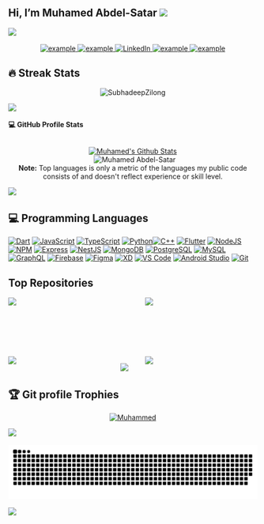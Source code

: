 ## Hi, I’m Muhamed Abdel-Satar <img src = "https://raw.githubusercontent.com/MartinHeinz/MartinHeinz/master/wave.gif" width = 30px> 
<p>
  <a href="https://github.com/DenverCoder1/readme-typing-svg"><img src="https://readme-typing-svg.herokuapp.com?&font=IBM+Plex+Sans&color=abcdef&size=20&lines=Welcome+to+my+GitHub+Profile!;I'm+a+Software+Developer;I'm+also+studying+Computer+Engineering" /></a>
</p>

<p align ="center">
   <a href="https://api.whatsapp.com/send?phone=0201050609664" target="_blank">
    <img src="https://img.shields.io/badge/Whatsapp-25D366?style=for-the-badge&logo=whatsapp&logoColor=white" alt="example"/>
  </a>
  <a href="mailto:mohamedabdelstar30@gmail.com?subject=Feedback%20From%20Github&body=Hello," target="_blank">
    <img src="https://img.shields.io/badge/Gmail-D14836?style=for-the-badge&logo=gmail&logoColor=white" alt="example"/>
  </a>
   <a href="https://www.linkedin.com/in/abdelsatar5060/" target="_blank">
    <img alt="LinkedIn" src="https://img.shields.io/badge/LinkedIn-0077B5?style=for-the-badge&logo=linkedin&logoColor=white">
  </a>   
  <a href="https://twitter.com/mhmeed3bstar" target="_blank">
      <img src="https://img.shields.io/badge/Twitter-1DA1F2.svg?style=for-the-badge&logo=twitter&logoColor=white" alt="example"/>
    </a>
   <a href="https://www.instagram.com/mohammed_abdel_satar" target="_blank">
      <img src="https://img.shields.io/badge/Instgram-E1306C?style=for-the-badge&logo=instagram&logoColor=white" alt="example"/>
    </a>
  </p>



## 🔥 Streak Stats
<p align="center"><img src="https://github-readme-streak-stats.herokuapp.com/?user=abdelstarMo66%20&theme=tokyonight&hide_border=true" alt="SubhadeepZilong" /></p>

<img src="https://user-images.githubusercontent.com/73097560/115834477-dbab4500-a447-11eb-908a-139a6edaec5c.gif"></a>

 <summary><b>💻 GitHub Profile Stats</b></summary>
  <br/>
  <p align="center">
    <a href=""><img alt="Muhamed's Github Stats" src="https://github-readme-stats.vercel.app/api?username=abdelstarMo66&show_icons=true&count_private=true&theme=tokyonight&hide_border=true" height="192px"/></a>
<br/>
  &nbsp;
	  <img src="https://github-readme-stats.vercel.app/api/top-langs?username=abdelstarMo66&count_private=true&langs_count=10&show_icons=true&locale=en&layout=compact&theme=tokyonight&hide_border=true" alt="Muhamed Abdel-Satar" height="192px"/>
  <br/>
  <b>Note:</b> Top languages is only a metric of the languages my public code consists of and doesn't reflect experience or skill level.
  </p>

<img src="https://user-images.githubusercontent.com/73097560/115834477-dbab4500-a447-11eb-908a-139a6edaec5c.gif"></a>

## 💻 Programming Languages
<p>
<a href="https://dart.dev/" target="_blank" rel="noreferrer"><img src="https://raw.githubusercontent.com/danielcranney/readme-generator/main/public/icons/skills/dart-colored.svg" width="36" height="36" alt="Dart" /></a>
<a href="https://developer.mozilla.org/en-US/docs/Web/JavaScript" target="_blank" rel="noreferrer"><img src="https://raw.githubusercontent.com/danielcranney/readme-generator/main/public/icons/skills/javascript-colored.svg" width="36" height="36" alt="JavaScript" /></a>
<a href="https://www.typescriptlang.org/" target="_blank" rel="noreferrer"><img src="https://raw.githubusercontent.com/danielcranney/readme-generator/main/public/icons/skills/typescript-colored.svg" width="36" height="36" alt="TypeScript" /></a>
<a href="https://www.python.org/" target="_blank" rel="noreferrer"><img src="https://raw.githubusercontent.com/danielcranney/readme-generator/main/public/icons/skills/python-colored.svg" width="36" height="36" alt="Python" /></a><a href="https://docs.microsoft.com/en-us/cpp/?view=msvc-170" target="_blank" rel="noreferrer"><img src="https://raw.githubusercontent.com/danielcranney/readme-generator/main/public/icons/skills/cplusplus-colored.svg" width="36" height="36" alt="C++" /></a>
<a href="https://flutter.dev/" target="_blank" rel="noreferrer"><img src="https://raw.githubusercontent.com/danielcranney/readme-generator/main/public/icons/skills/flutter-colored.svg" width="36" height="36" alt="Flutter" /></a>
<a href="https://nodejs.org/en/" target="_blank" rel="noreferrer"><img src="https://raw.githubusercontent.com/danielcranney/readme-generator/main/public/icons/skills/nodejs-colored.svg" width="36" height="36" alt="NodeJS" /></a>
<a href="https://www.npmjs.com/" target="_blank" rel="noreferrer"><img src="https://github.com/bablubambal/All_logo_and_pictures/blob/main/others/npm.svg" width="36" height="36" alt="NPM" /></a>
<a href="https://expressjs.com/" target="_blank" rel="noreferrer"><img src="https://raw.githubusercontent.com/danielcranney/readme-generator/main/public/icons/skills/express-colored.svg" width="36" height="36" alt="Express" /></a>
<a href="https://docs.nestjs.com/" target="_blank" rel="noreferrer"><img src="https://raw.githubusercontent.com/danielcranney/readme-generator/main/public/icons/skills/nestjs-colored.svg" width="36" height="36" alt="NestJS" /></a>
<a href="https://www.mongodb.com/" target="_blank" rel="noreferrer"><img src="https://raw.githubusercontent.com/danielcranney/readme-generator/main/public/icons/skills/mongodb-colored.svg" width="36" height="36" alt="MongoDB" /></a>
<a href="https://www.postgresql.org/" target="_blank" rel="noreferrer"><img src="https://raw.githubusercontent.com/danielcranney/readme-generator/main/public/icons/skills/postgresql-colored.svg" width="36" height="36" alt="PostgreSQL" /></a>
<a href="https://www.mysql.com/" target="_blank" rel="noreferrer"><img src="https://raw.githubusercontent.com/danielcranney/readme-generator/main/public/icons/skills/mysql-colored.svg" width="36" height="36" alt="MySQL" /></a>
<a href="https://graphql.org/" target="_blank" rel="noreferrer"><img src="https://raw.githubusercontent.com/danielcranney/readme-generator/main/public/icons/skills/graphql-colored.svg" width="36" height="36" alt="GraphQL" /></a>
<a href="https://firebase.google.com/" target="_blank" rel="noreferrer"><img src="https://raw.githubusercontent.com/danielcranney/readme-generator/main/public/icons/skills/firebase-colored.svg" width="36" height="36" alt="Firebase" /></a>
<a href="https://www.figma.com/" target="_blank" rel="noreferrer"><img src="https://raw.githubusercontent.com/danielcranney/readme-generator/main/public/icons/skills/figma-colored.svg" width="36" height="36" alt="Figma" /></a>
<a href="https://www.adobe.com/uk/products/xd.html" target="_blank" rel="noreferrer"><img src="https://raw.githubusercontent.com/danielcranney/readme-generator/main/public/icons/skills/xd-colored.svg" width="36" height="36" alt="XD" /></a>
<a href="https://code.visualstudio.com/" target="_blank" rel="noreferrer"><img src="https://raw.githubusercontent.com/danielcranney/readme-generator/main/public/icons/skills/visualstudiocode.svg" width="36" height="36" alt="VS Code" /></a>
<a href="https://developer.android.com/studio" target="_blank" rel="noreferrer"><img src="https://github.com/MarikIshtar007/MarikIshtar007/blob/master/images//android.svg" width="36" height="36" alt="Android Studio" /></a>
<a href="https://git-scm.com/" target="_blank" rel="noreferrer"><img src="https://github.com/MarikIshtar007/MarikIshtar007/blob/master/images/git.svg" width="36" height="36" alt="Git" /></a>
</p>
<!-- <p>
<img src = 'https://github.com/MarikIshtar007/MarikIshtar007/blob/master/images/dart.svg' height="50" width="50"/> 
<img src = 'https://github.com/MarikIshtar007/MarikIshtar007/blob/master/images/flutter-logo.svg' height="50" width="50"/> 
<img src = 'https://github.com/bablubambal/All_logo_and_pictures/blob/main/cloud/firebase.svg' height="50" width="50"/>
<img src = 'https://github.com/MarikIshtar007/MarikIshtar007/blob/master/images/js.svg' height="50" width="50"/> 
<img src = 'https://github.com/bablubambal/All_logo_and_pictures/blob/main/programming%20languages/typescript.svg' height="50" width="50"/>
<img src = 'https://github.com/bablubambal/All_logo_and_pictures/blob/main/frameworks/nodejs.svg' height="50" width="50"/> 
<img src = 'https://github.com/bablubambal/All_logo_and_pictures/blob/main/others/npm.svg' height="50" width="50"/>
<img src = 'https://github.com/MarikIshtar007/MarikIshtar007/blob/master/images/sql.svg' height="50" width="50"/>
<img src = 'https://github.com/bablubambal/All_logo_and_pictures/blob/main/databases/mongodb.svg' height="50" width="50"/>
<img src = 'https://github.com/MarikIshtar007/MarikIshtar007/blob/master/images/python.svg' height="50" width="50"/>
<img src = 'https://github.com/MarikIshtar007/MarikIshtar007/blob/master/images/git.svg' height="50" width="50"/>
<img src = 'https://github.com/bablubambal/All_logo_and_pictures/blob/main/ides/android-studio.svg' height="50" width="50"/>
<img src = 'https://github.com/bablubambal/All_logo_and_pictures/blob/main/text%20editors/vscode.svg' height="50" width="50"/>	
</p> -->

## Top Repositories

<div width="100%" align="center">
<a href="https://github.com/abdelstarMo66/Bookly_MVVM" align="left"><img align="left" width="45%" src="https://github-readme-stats.vercel.app/api/pin/?username=abdelstarMo66&repo=Bookly_MVVM&title_color=0891b2&text_color=ffffff&icon_color=0891b2&bg_color=1c1917&hide_border=true&locale=en" /></a>
<a href="https://github.com/abdelstarMo66/art-space" align="right"><img align="right" width="45%" src="https://github-readme-stats.vercel.app/api/pin/?username=abdelstarMo66&repo=art-space&title_color=0891b2&text_color=ffffff&icon_color=0891b2&bg_color=1c1917&hide_border=true&locale=en" /></a>
</div>
<br /><br /><br /><br /><br/><br/><br/>


<div width="100%" align="center">
<a href="https://github.com/abdelstarMo66/art_space_user" align="left"><img align="left" width="45%" src="https://github-readme-stats.vercel.app/api/pin/?username=abdelstarMo66&repo=art_space_user&title_color=0891b2&text_color=ffffff&icon_color=0891b2&bg_color=1c1917&hide_border=true&locale=en" /></a>
<a href="https://github.com/abdelstarMo66/art_space_artist" align="right"><img align="right" width="45%" src="https://github-readme-stats.vercel.app/api/pin/?username=abdelstarMo66&repo=art_space_artist&title_color=0891b2&text_color=ffffff&icon_color=0891b2&bg_color=1c1917&hide_border=true&locale=en" /></a>
</div>

<img src="https://user-images.githubusercontent.com/73097560/115834477-dbab4500-a447-11eb-908a-139a6edaec5c.gif"></a>

## :trophy: Git profile Trophies

<p align="center"> <a href=""><img src="https://github-profile-trophy.vercel.app/?username=abdelstarMo66&layout=compact&theme=tokyonight&count_private=true&show_icons=true&locale=en&hide_border=true" alt="Muhammed" /></a> </p>

<img src="https://user-images.githubusercontent.com/73097560/115834477-dbab4500-a447-11eb-908a-139a6edaec5c.gif"></a>

<p align="center">
  <img  src="https://raw.githubusercontent.com/Elanza-48/Elanza-48/main/resources/img/github-contribution-grid-snake.svg"
    alt="example" />
</p>

<img src="https://user-images.githubusercontent.com/73097560/115834477-dbab4500-a447-11eb-908a-139a6edaec5c.gif"></a>
